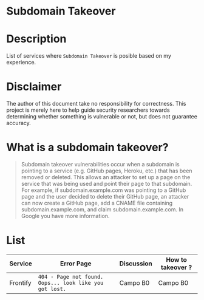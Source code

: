 # Subdomain Takeover

# Description
List of services where `Subdomain Takeover` is posible based on my experience.

# Disclaimer
The author of this document take no responsibility for correctness. This project is merely here to help guide security researchers towards determining whether something is vulnerable or not, but does not guarantee accuracy.

# What is a subdomain takeover?
>Subdomain takeover vulnerabilities occur when a subdomain is pointing to a service (e.g. GitHub pages, Heroku, etc.) that has been removed or deleted. This allows an attacker to set up a page on the service that was being used and point their page to that subdomain. For example, if subdomain.example.com was pointing to a GitHub page and the user decided to delete their GitHub page, an attacker can now create a GitHub page, add a CNAME file containing subdomain.example.com, and claim subdomain.example.com.
In Google you have more information.

# List

| Service | Error Page | Discussion | How to  takeover ? |
| ---------- | ---------- | ---------- | ---------- |
| Frontify   | `404 - Page not found. Oops... look like you got lost.`   |Campo B0   |Campo B0   |
               

